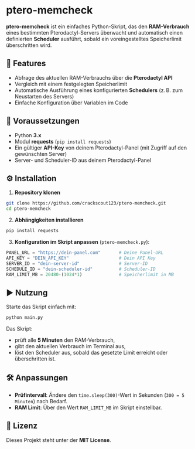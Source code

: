 # ptero-memcheck

**ptero-memcheck** ist ein einfaches Python-Skript, das den **RAM-Verbrauch** eines bestimmten Pterodactyl-Servers überwacht und automatisch einen definierten **Scheduler** ausführt, sobald ein voreingestelltes Speicherlimit überschritten wird.

## 📌 Features

- Abfrage des aktuellen RAM-Verbrauchs über die **Pterodactyl API**
- Vergleich mit einem festgelegten Speicherlimit
- Automatische Ausführung eines konfigurierten **Schedulers** (z. B. zum Neustarten des Servers)
- Einfache Konfiguration über Variablen im Code


## 🚀 Voraussetzungen

- Python **3.x**
- Modul **requests** (`pip install requests`)
- Ein gültiger **API-Key** von deinem Pterodactyl-Panel (mit Zugriff auf den gewünschten Server)
- Server- und Scheduler-ID aus deinem Pterodactyl-Panel


## ⚙️ Installation

1. **Repository klonen**

```bash
git clone https://github.com/crackscout123/ptero-memcheck.git
cd ptero-memcheck
```

2. **Abhängigkeiten installieren**

```bash
pip install requests
```

3. **Konfiguration im Skript anpassen** (`ptero-memcheck.py`):

```python
PANEL_URL = "https://dein-panel.com"       # Deine Panel-URL
API_KEY = "DEIN_API_KEY"                   # Dein API Key
SERVER_ID = "dein-server-id"               # Server-ID
SCHEDULE_ID = "dein-scheduler-id"          # Scheduler-ID
RAM_LIMIT_MB = 20480-(1024*1)              # Speicherlimit in MB
```


## ▶️ Nutzung

Starte das Skript einfach mit:

```bash
python main.py
```

Das Skript:

- prüft alle **5 Minuten** den RAM-Verbrauch,
- gibt den aktuellen Verbrauch im Terminal aus,
- löst den Scheduler aus, sobald das gesetzte Limit erreicht oder überschritten ist.


## 🛠 Anpassungen

- **Prüfintervall**: Ändere den `time.sleep(300)`-Wert in Sekunden (`300 = 5 Minuten`) nach Bedarf.
- **RAM Limit**: Über den Wert `RAM_LIMIT_MB` im Skript einstellbar.


## 📄 Lizenz

Dieses Projekt steht unter der **MIT License**.

